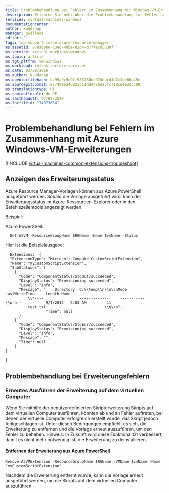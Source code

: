 ```yaml
---
title: Problembehandlung bei Fehlern im Zusammenhang mit Windows-VM-Erweiterungen
description: Erfahren Sie mehr über die Problembehandlung für Fehler bei Azure Windows-VM-Erweiterungen.
services: virtual-machines-windows
documentationcenter: ''
author: kundanap
manager: gwallace
editor: ''
tags: top-support-issue,azure-resource-manager
ms.assetid: 878ab9b6-c3e6-40be-82d4-d77fecd5030f
ms.service: virtual-machines-windows
ms.topic: article
ms.tgt_pltfrm: vm-windows
ms.workload: infrastructure-services
ms.date: 03/29/2016
ms.author: kundanap
ms.openlocfilehash: bc99a9c9e9ff985730ec97dbacd1d7c1de06a45e
ms.sourcegitcommit: 877491bd46921c11dd478bd25fc718ceee2dcc08
ms.translationtype: HT
ms.contentlocale: de-DE
ms.lasthandoff: 07/02/2020
ms.locfileid: "74073654"
---
```

# <a name="troubleshooting-azure-windows-vm-extension-failures"></a>Problembehandlung bei Fehlern im Zusammenhang mit Azure Windows-VM-Erweiterungen
[!INCLUDE [virtual-machines-common-extensions-troubleshoot](../../../includes/virtual-machines-common-extensions-troubleshoot.md)]

## <a name="viewing-extension-status"></a>Anzeigen des Erweiterungsstatus
Azure Resource Manager-Vorlagen können aus Azure PowerShell ausgeführt werden. Sobald die Vorlage ausgeführt wird, kann der Erweiterungsstatus im Azure-Ressourcen-Explorer oder in den Befehlszeilentools angezeigt werden.

Beispiel:

Azure PowerShell:

      Get-AzVM -ResourceGroupName $RGName -Name $vmName -Status

Hier ist die Beispielausgabe:

      Extensions:  {
      "ExtensionType": "Microsoft.Compute.CustomScriptExtension",
      "Name": "myCustomScriptExtension",
      "SubStatuses": [
        {
          "Code": "ComponentStatus/StdOut/succeeded",
          "DisplayStatus": "Provisioning succeeded",
          "Level": "Info",
          "Message": "    Directory: C:\\temp\\n\\n\\nMode                LastWriteTime     Length Name
              \\n----                -------------     ------ ----                              \\n-a---          9/1/2015   2:03 AM         11
              test.txt                          \\n\\n",
                      "Time": null
          },
        {
          "Code": "ComponentStatus/StdErr/succeeded",
          "DisplayStatus": "Provisioning succeeded",
          "Level": "Info",
          "Message": "",
          "Time": null
        }
    }
  ]

## <a name="troubleshooting-extension-failures"></a>Problembehandlung bei Erweiterungsfehlern
### <a name="rerun-the-extension-on-the-vm"></a>Erneutes Ausführen der Erweiterung auf dem virtuellen Computer
Wenn Sie mithilfe der benutzerdefinierten Skripterweiterung Skripts auf dem virtuellen Computer ausführen, könnten ab und an Fehler auftreten, bei denen der virtuelle Computer erfolgreich erstellt wurde, das Skript jedoch fehlgeschlagen ist. Unter diesen Bedingungen empfiehlt es sich, die Erweiterung zu entfernen und die Vorlage erneut auszuführen, um den Fehler zu beheben.
Hinweis: In Zukunft wird diese Funktionalität verbessert, damit es nicht mehr notwendig ist, die Erweiterung zu deinstallieren.

#### <a name="remove-the-extension-from-azure-powershell"></a>Entfernen der Erweiterung aus Azure PowerShell
    Remove-AzVMExtension -ResourceGroupName $RGName -VMName $vmName -Name "myCustomScriptExtension"

Nachdem die Erweiterung entfernt wurde, kann die Vorlage erneut ausgeführt werden, um die Skripts auf dem virtuellen Computer auszuführen.

